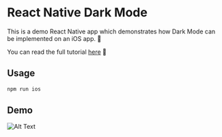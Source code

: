 # React Native Dark Mode 

This is a demo React Native app which demonstrates how Dark Mode can be implemented on an iOS app. 📱  

You can read the full tutorial [here](https://dev.to/cristianrita/ios-dark-mode-with-react-native-1of7) 🚀

## Usage

```Bash
npm run ios
```

## Demo

![Alt Text](https://dev-to-uploads.s3.amazonaws.com/i/jbg7i7k6sl5n21s64oi9.png)
